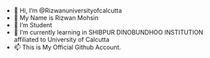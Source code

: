 - 👋 Hi, I’m @Rizwanuniversityofcalcutta
- 👀 My Name is Rizwan Mohsin
- 🌱 I’m Student
- 💞️ I’m currently learning in SHIBPUR DINOBUNDHOO INSTITUTION affiliated to University of Calcutta
- 📫 This is My Official Github Account.


<!---
Rizwanuniversityofcalcutta/Rizwanuniversityofcalcutta is a ✨ special ✨ repository because its `README.md` (this file) appears on your GitHub profile.
You can click the Preview link to take a look at your changes.
--->
